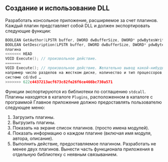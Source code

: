 Cоздание и использование DLL
-----------------------------
Разработать консольное приложение, расширяемое за счет плагинов. Каждый плагин представляет
собой DLL и должен экспортировать следующие функции:
```C
BOOLEAN GetAuthor(LPSTR buffer, DWORD dwBufferSize, DWORD* pdwBytesWritten); // автор плагина
BOOLEAN GetDescription(LPSTR buffer, DWORD dwBufferSize, DWORD* pdwBytesWritten); // описание
плагина
<<<<<<< HEAD
VOID Execute(); // произвольное действие.
=======
VOID Execute(); // произвольное действие. Желательно вывод какой-нибудь системной информации,
например число разделов на жестком диске, количество и тип процессоров, присутствуют ли в
системе cd/dvd …
>>>>>>> 622c4437213acf673c82fe26f6ce466bc730a571
```
Функции экспортируются из библиотеки по соглашению ```stdcall```. Плагины находятся в каталоге ```Plugins```,
расположенном в каталоге с программой
Главное приложение должно предоставлять пользователю следующее меню:
1. Загрузить плагины.
2. Выгрузить плагины.
3. Показать на экране список плагинов. (просто имена модулей).
4. Показать информацию о каждом плагине (включая имя модуля, автора, описание).
5. Выполнить действие, предоставляемое плагином.
Разработать не менее двух плагинов.
Вынести часть функционала приложения в отдельную библиотеку с неявным связыванием.